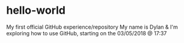 # hello-world
My first official GitHub experience/repository
My name is Dylan & I'm exploring how to use GitHub, starting on the 03/05/2018 @ 17:37
